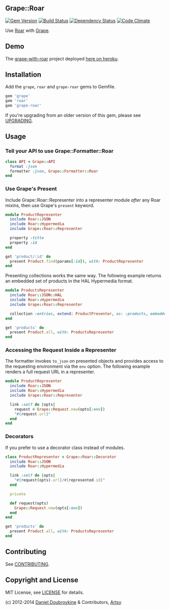 Grape::Roar
------------

[![Gem Version](http://img.shields.io/gem/v/grape-roar.svg)](http://badge.fury.io/rb/grape-roar)
[![Build Status](http://img.shields.io/travis/ruby-grape/grape-roar.svg)](https://travis-ci.org/ruby-grape/grape-roar)
[![Dependency Status](https://gemnasium.com/ruby-grape/grape-roar.svg)](https://gemnasium.com/ruby-grape/grape-roar)
[![Code Climate](https://codeclimate.com/github/ruby-grape/grape-roar.svg)](https://codeclimate.com/github/ruby-grape/grape-roar)

Use [Roar](https://github.com/apotonick/roar) with [Grape](https://github.com/intridea/grape).

Demo
----

The [grape-with-roar](https://github.com/ruby-grape/grape-with-roar) project deployed [here on heroku](http://grape-with-roar.herokuapp.com).

Installation
------------

Add the `grape`, `roar` and `grape-roar` gems to Gemfile.

```ruby
gem 'grape'
gem 'roar'
gem 'grape-roar'
```

If you're upgrading from an older version of this gem, please see [UPGRADING](UPGRADING.md).

Usage
-----

### Tell your API to use Grape::Formatter::Roar

```ruby
class API < Grape::API
  format :json
  formatter :json, Grape::Formatter::Roar
end
```

### Use Grape's Present

Include Grape::Roar::Representer into a representer module *after* any Roar mixins, then use Grape's `present` keyword.

```ruby
module ProductRepresenter
  include Roar::JSON
  include Roar::Hypermedia
  include Grape::Roar::Representer

  property :title
  property :id
end
```

```ruby
get 'product/:id' do
  present Product.find(params[:id]), with: ProductRepresenter
end
```

Presenting collections works the same way. The following example returns an embedded set of products in the HAL Hypermedia format.

```ruby
module ProductsRepresenter
  include Roar::JSON::HAL
  include Roar::Hypermedia
  include Grape::Roar::Representer

  collection :entries, extend: ProductPresenter, as: :products, embedded: true
end
```

```ruby
get 'products' do
  present Product.all, with: ProductsRepresenter
end
```

### Accessing the Request Inside a Representer

The formatter invokes `to_json` on presented objects and provides access to the requesting environment via the `env` option. The following example renders a full request URL in a representer.

```ruby
module ProductRepresenter
  include Roar::JSON
  include Roar::Hypermedia
  include Grape::Roar::Representer

  link :self do |opts|
    request = Grape::Request.new(opts[:env])
    "#{request.url}"
  end
end
```

### Decorators

If you prefer to use a decorator class instead of modules.

```ruby
class ProductRepresenter < Grape::Roar::Decorator
  include Roar::JSON
  include Roar::Hypermedia

  link :self do |opts|
    "#{request(opts).url}/#{represented.id}"
  end

  private

  def request(opts)
    Grape::Request.new(opts[:env])
  end
end
```

```ruby
get 'products' do
  present Product.all, with: ProductsRepresenter
end
```

Contributing
------------

See [CONTRIBUTING](CONTRIBUTING.md).

Copyright and License
---------------------

MIT License, see [LICENSE](LICENSE) for details.

(c) 2012-2014 [Daniel Doubrovkine](https://github.com/dblock) & Contributors, [Artsy](https://artsy.net)

